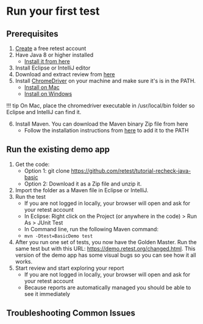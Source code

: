 # Run your first test

## Prerequisites

1. [Create](https://login.retest.de/auth/realms/customer/account) a free retest account
2. Have Java 8 or higher installed
    * [Install it from here](https://www.java.com/en/download/help/download_options.xml)
3. Install Eclipse or IntelliJ editor
4. Download and extract review from [here](https://assets.retest.org/releases/review.html)
5. Install [ChromeDriver](https://chromedriver.chromium.org/getting-started) on your machine and make sure it's is in the PATH.
    * [Install on Mac](https://www.kenst.com/2015/03/installing-chromedriver-on-mac-osx/)
    * [Install on Windows](https://www.youtube.com/watch?v=dz59GsdvUF8)

!!! tip
    On Mac, place the chromedriver executable in /usr/local/bin folder so Eclipse and IntelliJ can find it.

6. Install Maven. You can download the Maven binary Zip file from here
    * Follow the installation instructions from [here](https://maven.apache.org/install.html) to add it to the PATH

## Run the existing demo app

1. Get the code:
    * Option 1: git clone https://github.com/retest/tutorial-recheck-java-basic
    * Option 2: Download it as a Zip file and unzip it.
2. Import the folder as a Maven file in Eclipse or IntelliJ.
3. Run the test
    * If you are not logged in locally, your browser will open and ask for your retest account
    * In Eclipse:
        Right click on the Project (or anywhere in the code) > Run As > JUnit Test
    * In Command line, run the following Maven command:
    * `mvn -Dtest=BasicDemo test`
4. After you run one set of tests, you now have the Golden Master. Run the same test but with this URL: https://demo.retest.org/changed.html. This version of the demo app has some visual bugs so you can see how it all works.
5. Start review and start exploring your report
    * If you are not logged in locally, your browser will open and ask for your retest account
    * Because reports are automatically managed you should be able to see it immediately

## Troubleshooting Common Issues
